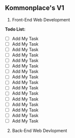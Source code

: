 ## Kommonplace's V1

1. Front-End Web Development

**Todo List:** 

- [ ] Add My Task
- [ ] Add My Task
- [ ] Add My Task
- [ ] Add My Task
- [ ] Add My Task
- [ ] Add My Task
- [ ] Add My Task
- [ ] Add My Task
- [ ] Add My Task
- [ ] Add My Task
- [ ] Add My Task
- [ ] Add My Task
- [ ] Add My Task
- [ ] Add My Task
- [ ] Add My Task
- [ ] Add My Task

2. Back-End Web Devlopment

